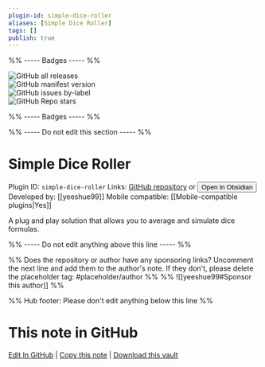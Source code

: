 ```yaml
---
plugin-id: simple-dice-roller
aliases: [Simple Dice Roller]
tags: []
publish: true
---
```


%% ----- Badges ----- %%

![GitHub all releases](https://img.shields.io/github/downloads/yeeshue99/ObsidianDiceRoller/total?color=573E7A&logo=github&style=for-the-badge)  
![GitHub manifest version](https://img.shields.io/github/manifest-json/v/yeeshue99/ObsidianDiceRoller?color=573E7A&logo=github&style=for-the-badge)  
![GitHub issues by-label](https://img.shields.io/github/issues/yeeshue99/ObsidianDiceRoller/help%20wanted?color=573E7A&logo=github&style=for-the-badge)  
![GitHub Repo stars](https://img.shields.io/github/stars/yeeshue99/ObsidianDiceRoller?color=573E7A&logo=github&style=for-the-badge)

%% ----- Badges ----- %%

%% ----- Do not edit this section ----- %%

# Simple Dice Roller

Plugin ID: `simple-dice-roller`
Links: [GitHub repository](https://github.com/yeeshue99/ObsidianDiceRoller) or [<button id=HH>Open in Obsidian</button>](obsidian://show-plugin?id=simple-dice-roller)
Developed by: [[yeeshue99]]
Mobile compatible: [[Mobile-compatible plugins|Yes]]

A plug and play solution that allows you to average and simulate dice formulas.

%% ----- Do not edit anything above this line ----- %%

%% Does the repository or author have any sponsoring links? Uncomment the next line and add them to the author's note. If they don't, please delete the placeholder tag: #placeholder/author %%
%% ![[yeeshue99#Sponsor this author]] %%

%% Hub footer: Please don't edit anything below this line %%

# This note in GitHub

<span class="git-footer">[Edit In GitHub](https://github.dev/obsidian-community/obsidian-hub/blob/main/02%20-%20Community%20Expansions/02.05%20All%20Community%20Expansions/Plugins/simple-dice-roller.md "git-hub-edit-note") | [Copy this note](https://raw.githubusercontent.com/obsidian-community/obsidian-hub/main/02%20-%20Community%20Expansions/02.05%20All%20Community%20Expansions/Plugins/simple-dice-roller.md "git-hub-copy-note") | [Download this vault](https://github.com/obsidian-community/obsidian-hub/archive/refs/heads/main.zip "git-hub-download-vault") </span>

